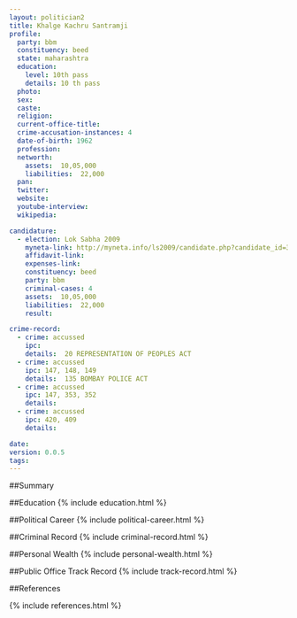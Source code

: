 ```yaml
---
layout: politician2
title: Khalge Kachru Santramji
profile: 
  party: bbm
  constituency: beed
  state: maharashtra
  education: 
    level: 10th pass
    details: 10 th pass
  photo: 
  sex: 
  caste: 
  religion: 
  current-office-title: 
  crime-accusation-instances: 4
  date-of-birth: 1962
  profession: 
  networth: 
    assets:  10,05,000
    liabilities:  22,000
  pan: 
  twitter: 
  website: 
  youtube-interview: 
  wikipedia: 

candidature: 
  - election: Lok Sabha 2009
    myneta-link: http://myneta.info/ls2009/candidate.php?candidate_id=3674
    affidavit-link: 
    expenses-link: 
    constituency: beed 
    party: bbm
    criminal-cases: 4
    assets:  10,05,000
    liabilities:  22,000
    result:  

crime-record: 
  - crime: accussed
    ipc: 
    details:  20 REPRESENTATION OF PEOPLES ACT  
  - crime: accussed
    ipc: 147, 148, 149
    details:  135 BOMBAY POLICE ACT   
  - crime: accussed
    ipc: 147, 353, 352
    details:    
  - crime: accussed
    ipc: 420, 409
    details:    

date: 
version: 0.0.5
tags: 
---
```

##Summary


##Education
{% include education.html %}


##Political Career
{% include political-career.html %}


##Criminal Record
{% include criminal-record.html %}


##Personal Wealth
{% include personal-wealth.html %}


##Public Office Track Record
{% include track-record.html %}


##References


{% include references.html %}